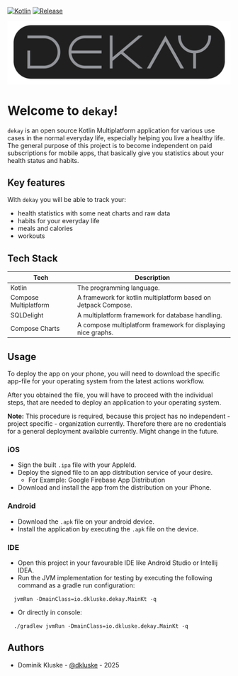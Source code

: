 <!-- Insert more Badges here -->
[![Kotlin](https://img.shields.io/badge/kotlin-2.1.10-blue.svg?logo=kotlin)](http://kotlinlang.org)
[![Release](https://img.shields.io/github/v/release/dkluske/dekay)](https://github.com/dkluske/dekay/releases)

<div align="center">

  <picture>
    <img alt="dekay logo" src="/statics/dekay_pill.png">
  </picture>

</div>

# Welcome to `dekay`!

`dekay` is an open source Kotlin Multiplatform application for various use cases in the normal everyday life, especially helping you live a healthy life.
The general purpose of this project is to become independent on paid subscriptions for mobile apps, that basically give you statistics about your health status and habits. 

## Key features

With `dekay` you will be able to track your:
- health statistics with some neat charts and raw data
- habits for your everyday life
- meals and calories
- workouts

## Tech Stack

| Tech                  | Description                                                    |
|-----------------------|----------------------------------------------------------------|
| Kotlin                | The programming language.                                      |
| Compose Multiplatform | A framework for kotlin multiplatform based on Jetpack Compose. |
| SQLDelight            | A multiplatform framework for database handling.               |
| Compose Charts        | A compose multiplatform framework for displaying nice graphs.  |

## Usage

To deploy the app on your phone, you will need to download the specific app-file for your operating system from the latest actions workflow.

After you obtained the file, you will have to proceed with the individual steps, that are needed to deploy an application to your operating system.

**Note:** This procedure is required, because this project has no independent - project specific - organization currently. Therefore there are no credentials for a general deployment available currently. Might change in the future.

### iOS

- Sign the built `.ipa` file with your AppleId.
- Deploy the signed file to an app distribution service of your desire.
  - For Example: Google Firebase App Distribution
- Download and install the app from the distribution on your iPhone.

### Android

- Download the `.apk` file on your android device.
- Install the application by executing the `.apk` file on the device. 

### IDE

- Open this project in your favourable IDE like Android Studio or Intellij IDEA.
- Run the JVM implementation for testing by executing the following command as a gradle run
  configuration:

```shell
  jvmRun -DmainClass=io.dkluske.dekay.MainKt -q
```

- Or directly in console:

```shell
  ./gradlew jvmRun -DmainClass=io.dkluske.dekay.MainKt -q
```

## Authors

- Dominik Kluske - [@dkluske](https://github.com/dkluske) - 2025
